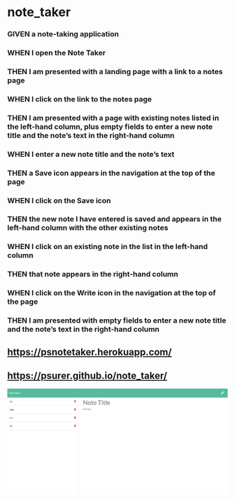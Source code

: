 # note_taker

### GIVEN a note-taking application
### WHEN I open the Note Taker
### THEN I am presented with a landing page with a link to a notes page
### WHEN I click on the link to the notes page
### THEN I am presented with a page with existing notes listed in the left-hand column, plus empty fields to enter a new note title and the note’s text in the right-hand column
### WHEN I enter a new note title and the note’s text
### THEN a Save icon appears in the navigation at the top of the page
### WHEN I click on the Save icon
### THEN the new note I have entered is saved and appears in the left-hand column with the other existing notes
### WHEN I click on an existing note in the list in the left-hand column
### THEN that note appears in the right-hand column
### WHEN I click on the Write icon in the navigation at the top of the page
### THEN I am presented with empty fields to enter a new note title and the note’s text in the right-hand column

## https://psnotetaker.herokuapp.com/
## https://psurer.github.io/note_taker/

![project screenshot](screenshot.png)
